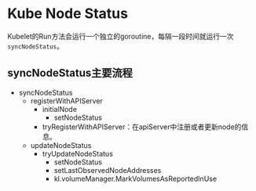 # Kube Node Status
Kubelet的Run方法会运行一个独立的goroutine，每隔一段时间就运行一次`syncNodeStatus`。
## syncNodeStatus主要流程
* syncNodeStatus
    * registerWithAPIServer
        * initialNode
            * setNodeStatus
        * tryRegisterWithAPIServer：在apiServer中注册或者更新node的信息。
    * updateNodeStatus
        * tryUpdateNodeStatus
            * setNodeStatus
            * setLastObservedNodeAddresses
            * kl.volumeManager.MarkVolumesAsReportedInUse
